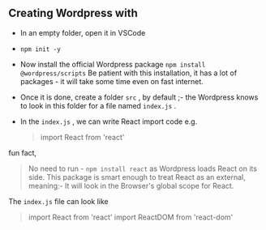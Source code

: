 ## Creating Wordpress with 
- In an empty folder, open it in VSCode
- `npm init -y`

- Now install the official Wordpress package
`npm install @wordpress/scripts`
Be patient with this installation, it has a lot of packages - it will take some time even on fast internet.

- Once it is done, create a folder `src`  , by default ;- the Wordpress knows to look in this folder for a file named `index.js` .
- In the `index.js` ,  we can write React import code e.g. 
  > import React from 'react'

fun fact,
> No need to run - `npm install react` as Wordpress loads React on its side. 
> This package is smart enough to treat React as an external, meaning:- It will look in the Browser's global scope for React.

The `index.js` file can look like

>import React from 'react'
>import ReactDOM from 'react-dom'
